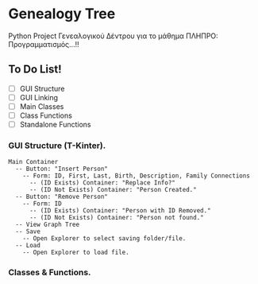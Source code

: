 # Genealogy Tree
Python Project Γενεαλογικού Δέντρου για το μάθημα ΠΛΗΠΡΟ: Προγραμματισμός...!!

## To Do List!
- [ ] GUI Structure
- [ ] GUI Linking
- [ ] Main Classes
- [ ] Class Functions
- [ ] Standalone Functions

### GUI Structure (T-Kinter).
```
Main Container
  -- Button: "Insert Person"
    -- Form: ID, First, Last, Birth, Description, Family Connections
      -- (ID Exists) Container: "Replace Info?"
      -- (ID Not Exists) Container: "Person Created."
  -- Button: "Remove Person"
    -- Form: ID
      -- (ID Exists) Container: "Person with ID Removed."
      -- (ID Not Exists) Container: "Person not found."
  -- View Graph Tree
  -- Save
    -- Open Explorer to select saving folder/file.
  -- Load
    -- Open Explorer to load file.
```

### Classes & Functions.
